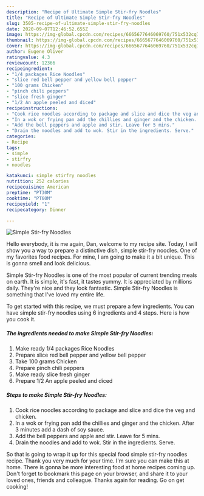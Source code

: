 ```yaml
---
description: "Recipe of Ultimate Simple Stir-fry Noodles"
title: "Recipe of Ultimate Simple Stir-fry Noodles"
slug: 3505-recipe-of-ultimate-simple-stir-fry-noodles
date: 2020-09-07T12:46:52.655Z
image: https://img-global.cpcdn.com/recipes/6665677646069760/751x532cq70/simple-stir-fry-noodles-recipe-main-photo.jpg
thumbnail: https://img-global.cpcdn.com/recipes/6665677646069760/751x532cq70/simple-stir-fry-noodles-recipe-main-photo.jpg
cover: https://img-global.cpcdn.com/recipes/6665677646069760/751x532cq70/simple-stir-fry-noodles-recipe-main-photo.jpg
author: Eugene Oliver
ratingvalue: 4.3
reviewcount: 12366
recipeingredient:
- "1/4 packages Rice Noodles"
- "slice red bell pepper and yellow bell pepper"
- "100 grams Chicken"
- "pinch chili peppers"
- "slice fresh ginger"
- "1/2 An apple peeled and diced"
recipeinstructions:
- "Cook rice noodles according to package and slice and dice the veg and chicken."
- "In a wok or frying pan add the chillies and ginger and the chicken. After 3 minutes add a dash of soy sauce."
- "Add the bell peppers and apple and stir. Leave for 5 mins."
- "Drain the noodles and add to wok. Stir in the ingredients. Serve."
categories:
- Recipe
tags:
- simple
- stirfry
- noodles

katakunci: simple stirfry noodles 
nutrition: 252 calories
recipecuisine: American
preptime: "PT30M"
cooktime: "PT60M"
recipeyield: "1"
recipecategory: Dinner

---
```



![Simple Stir-fry Noodles](https://img-global.cpcdn.com/recipes/6665677646069760/751x532cq70/simple-stir-fry-noodles-recipe-main-photo.jpg)

Hello everybody, it is me again, Dan, welcome to my recipe site. Today, I will show you a way to prepare a distinctive dish, simple stir-fry noodles. One of my favorites food recipes. For mine, I am going to make it a bit unique. This is gonna smell and look delicious.



Simple Stir-fry Noodles is one of the most popular of current trending meals on earth. It is simple, it's fast, it tastes yummy. It is appreciated by millions daily. They're nice and they look fantastic. Simple Stir-fry Noodles is something that I've loved my entire life.


To get started with this recipe, we must prepare a few ingredients. You can have simple stir-fry noodles using 6 ingredients and 4 steps. Here is how you cook it.

<!--inarticleads1-->

##### The ingredients needed to make Simple Stir-fry Noodles:

1. Make ready 1/4 packages Rice Noodles
1. Prepare slice red bell pepper and yellow bell pepper
1. Take 100 grams Chicken
1. Prepare pinch chili peppers
1. Make ready slice fresh ginger
1. Prepare 1/2 An apple peeled and diced




<!--inarticleads2-->

##### Steps to make Simple Stir-fry Noodles:

1. Cook rice noodles according to package and slice and dice the veg and chicken.
1. In a wok or frying pan add the chillies and ginger and the chicken. After 3 minutes add a dash of soy sauce.
1. Add the bell peppers and apple and stir. Leave for 5 mins.
1. Drain the noodles and add to wok. Stir in the ingredients. Serve.




So that is going to wrap it up for this special food simple stir-fry noodles recipe. Thank you very much for your time. I'm sure you can make this at home. There is gonna be more interesting food at home recipes coming up. Don't forget to bookmark this page on your browser, and share it to your loved ones, friends and colleague. Thanks again for reading. Go on get cooking!
